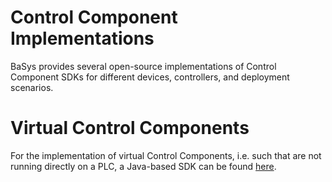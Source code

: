 # Control Component Implementations
BaSys provides several open-source implementations of Control Component SDKs for different devices, controllers, and deployment scenarios.

# Virtual Control Components
For the implementation of virtual Control Components, i.e. such that are not running directly on a PLC, a Java-based SDK can be found [here](https://github.com/dfkibasys/control-component).